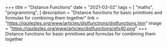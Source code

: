 +++
title = "Distance Functions"
date = "2021-03-02"
tags = [
    "maths",
    "programming",
]
description = "Distance functions for basic primitives and formulas for combining them together"
link = "https://iquilezles.org/www/articles/distfunctions/distfunctions.htm"
image = "https://iquilezles.org/www/articles/distfunctions/gfx40.png"
+++
Distance functions for basic primitives and formulas for combining them together

